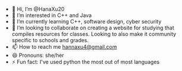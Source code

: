 - 👋 Hi, I’m @HanaXu20
- 👀 I’m interested in C++ and Java
- 🌱 I’m currently learning C++, software design, cyber security
- 💞️ I’m looking to collaborate on creating a website for studying that compiles resources for classes. Looking to also make it community specific to schools and grades.
- 📫 How to reach me hannaxu4@gmail.com
- 😄 Pronouns: she/her
- ⚡ Fun fact: I've used python the most out of most languages
<!---
HanaXu20/HanaXu20 is a ✨ special ✨ repository because its `README.md` (this file) appears on your GitHub profile.
You can click the Preview link to take a look at your changes.
--->
